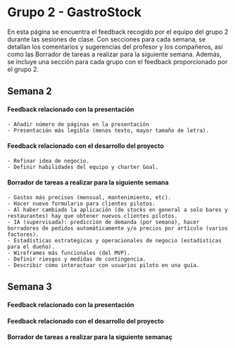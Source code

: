 # Grupo 2 - GastroStock

En esta página se encuentra el feedback recogido por el equipo del grupo 2 durante las sesiones de clase. Con secciones para cada semana, se detallan los comentarios y sugerencias del profesor y los compañeros, así como las Borrador de tareas a realizar para la siguiente semana. Además, se incluye una sección para cada grupo con el feedback proporcionado por el grupo 2.

## Semana 2
#### Feedback relacionado con la presentación

	- Añadir número de páginas en la presentación
	- Presentación más legible (menos texto, mayor tamaño de letra).

#### Feedback relacionado con el desarrollo del proyecto

	- Refinar idea de negocio.
	- Definir habilidades del equipo y charter Goal.

#### Borrador de tareas a realizar para la siguiente semana

	- Gastos más precisos (mensual, mantenimiento, etc).
	- Hacer nuevo formulario para clientes pilotos.
    - Al haber cambiado la aplicación (de stocks en general a solo bares y restaurantes) hay que obtener nuevos clientes pilotos.
	- IA (supervisada): predicción de demanda (por semana), hacer borradores de pedidos automáticamente y/o precios por artículo (varios factores).
    - Estadísticas estratégicas y operacionales de negocio (estadísticas para el dueño).
    - Wireframes más funcionales (del MVP).
    - Definir riesgos y medidas de contingencia.
	- Describir cómo interactuar con usuarios piloto en una guía.

## Semana 3

#### Feedback relacionado con la presentación

#### Feedback relacionado con el desarrollo del proyecto

#### Borrador de tareas a realizar para la siguiente semanaç

